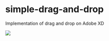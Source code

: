 # simple-drag-and-drop
Implementation of drag and drop on Adobe XD

<img src="https://user-images.githubusercontent.com/34491203/153768294-241f34c7-37c3-49d4-bc78-e5c4fb252c29.gif">
